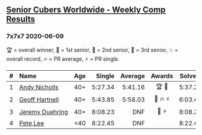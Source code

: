 <style>table {white-space: nowrap;}</style>

## [Senior Cubers Worldwide - Weekly Comp Results](/scw-comp/results/)
### 7x7x7 2020-06-09

🏆 = overall winner, 🥇 = 1st senior, 🥈 = 2nd senior, 🥉 = 3rd senior, 💥 = overall record, 🔥 = PR average, ⚡ = PR single.

| # | Name | Age | Single | Average | Awards | Solve 1 | Solve 2 | Solve 3 | Video |
| :--: | :-- | :--: | --: | --: | :--: | --: | --: | --: | :-- |
| 1 | [Andy Nicholls](../../persons/andy_nicholls/777.md) | 40+ | 5:27.34 | 5:41.16 | 🏆 🥇 | 5:37.26 | 5:58.88 | 5:27.34 | [Link](https://www.facebook.com/events/1130228284009045/permalink/1130521167313090/) |
| 2 | [Geoff Hartnell](../../persons/geoff_hartnell/777.md) | 40+ | 5:43.85 | 5:58.03 | 🥈 🔥 ⚡ | 6:03.40 | 6:06.85 | 5:43.85 | [Link](https://www.facebook.com/events/1130228284009045/permalink/1131048293927044/) |
| 3 | [Jeremy Duehring](../../persons/jeremy_duehring/777.md) | 40+ | 8:08.23 | DNF | 🥉 ⚡ | 8:08.23 | DNS | DNS | [Link](https://www.facebook.com/jeremy.duehring/videos/10160093213052846/) |
| 4 | [Pete Lee](../../persons/pete_lee/777.md) | <40 | 8:22.45 | DNF |  | 8:22.45 | 9:26.63 | DNS | [Link](https://www.facebook.com/events/1130228284009045/permalink/1130482110650329/) |

<!-- Global site tag (gtag.js) - Google Analytics -->
<script async src="https://www.googletagmanager.com/gtag/js?id=UA-86348435-3"></script>
<script>window.dataLayer = window.dataLayer || []; function gtag() {dataLayer.push(arguments);} gtag('js', new Date()); gtag('config', 'UA-86348435-3');</script>
